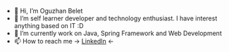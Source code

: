 - 👋 Hi, I’m Oguzhan Belet
- 👀 I’m self learner developer and technology enthusiast. I have interest anything based on IT :D
- 🌱 I’m currently work on Java, Spring Framework and Web Development
- 📫 How to reach me -> [LinkedIn](https://www.linkedin.com/in/oguzhanbelet/) <-
<!---
oguzhanbelet/oguzhanbelet is a ✨ special ✨ repository because its `README.md` (this file) appears on your GitHub profile.
You can click the Preview link to take a look at your changes.
--->

